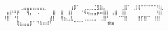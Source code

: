 ⠀⠀⠀⠀⠀⢀⣤⣤⣤⣤⣤⣤⣄⠀⠀⠀
⠀⠀⠀⠀⢰⡿⠁⠀⢀⣀⣀⣈⣻⣷⡄⠀
⠀⠀⠀⢀⣿⠁⠀⣸⢿⠉⠉⠉⠉⠉⠻⣆
⠀⣶⡟⠛⡟⠀⠀⢻⡄⠀⠠⠀⠀⠀⠀⣿
⠀⣿⠀⢸⡇⠀⠀⠈⠻⢶⣤⣤⡶⠶⣿⡇
⢠⣿⠀⢸⡇⠀⠀⠀⠀⠀⠀⠀⠀⠀⢻⡇
⠸⣿⠀⠘⡇⠀⠀⠀⠀⠀⠀⠀⠀⠀⣼⡇
⠀⢿⣦⣀⣇⠀⠀⠀⢀⣀⣀⣀⠀⢀⣿⠃
⠀⠀⠈⠉⣿⠀⠀⠀⣿⡏⣿⠉⠀⢸⣿⠀
⠀⠀⠀⠀⢿⣦⣤⣤⡿⠁⠙⠷⠶⠾⠃⠀
⠀⠀⠀⠀⠀⠉⠉⠉⠀⠀⠀⠀⠀⠀⠀
tite
